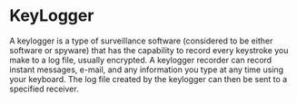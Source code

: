 # KeyLogger

A keylogger is a type of surveillance software (considered to be either software or spyware) that has the capability to
record every keystroke you make to a log file, usually encrypted. A keylogger recorder can record instant messages, 
e-mail, and any information you type at any time using your keyboard.
The log file created by the keylogger can then be sent to a specified receiver.
